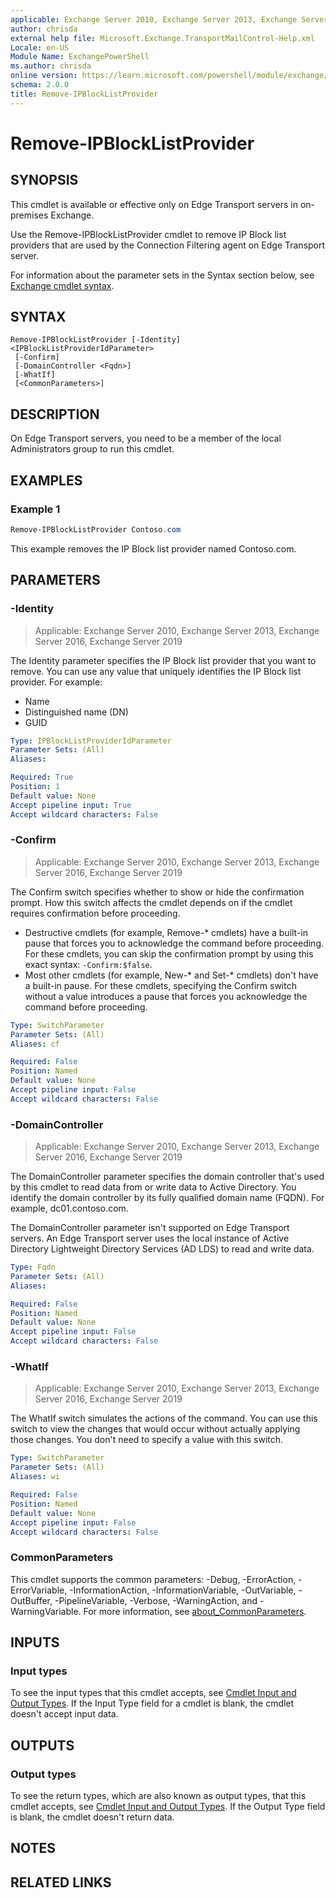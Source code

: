 ```yaml
---
applicable: Exchange Server 2010, Exchange Server 2013, Exchange Server 2016, Exchange Server 2019
author: chrisda
external help file: Microsoft.Exchange.TransportMailControl-Help.xml
Locale: en-US
Module Name: ExchangePowerShell
ms.author: chrisda
online version: https://learn.microsoft.com/powershell/module/exchange/remove-ipblocklistprovider
schema: 2.0.0
title: Remove-IPBlockListProvider
---
```


# Remove-IPBlockListProvider

## SYNOPSIS
This cmdlet is available or effective only on Edge Transport servers in on-premises Exchange.

Use the Remove-IPBlockListProvider cmdlet to remove IP Block list providers that are used by the Connection Filtering agent on Edge Transport server.

For information about the parameter sets in the Syntax section below, see [Exchange cmdlet syntax](https://learn.microsoft.com/powershell/exchange/exchange-cmdlet-syntax).

## SYNTAX

```
Remove-IPBlockListProvider [-Identity] <IPBlockListProviderIdParameter>
 [-Confirm]
 [-DomainController <Fqdn>]
 [-WhatIf]
 [<CommonParameters>]
```

## DESCRIPTION
On Edge Transport servers, you need to be a member of the local Administrators group to run this cmdlet.

## EXAMPLES

### Example 1
```powershell
Remove-IPBlockListProvider Contoso.com
```

This example removes the IP Block list provider named Contoso.com.

## PARAMETERS

### -Identity

> Applicable: Exchange Server 2010, Exchange Server 2013, Exchange Server 2016, Exchange Server 2019

The Identity parameter specifies the IP Block list provider that you want to remove. You can use any value that uniquely identifies the IP Block list provider. For example:

- Name
- Distinguished name (DN)
- GUID

```yaml
Type: IPBlockListProviderIdParameter
Parameter Sets: (All)
Aliases:

Required: True
Position: 1
Default value: None
Accept pipeline input: True
Accept wildcard characters: False
```

### -Confirm

> Applicable: Exchange Server 2010, Exchange Server 2013, Exchange Server 2016, Exchange Server 2019

The Confirm switch specifies whether to show or hide the confirmation prompt. How this switch affects the cmdlet depends on if the cmdlet requires confirmation before proceeding.

- Destructive cmdlets (for example, Remove-\* cmdlets) have a built-in pause that forces you to acknowledge the command before proceeding. For these cmdlets, you can skip the confirmation prompt by using this exact syntax: `-Confirm:$false`.
- Most other cmdlets (for example, New-\* and Set-\* cmdlets) don't have a built-in pause. For these cmdlets, specifying the Confirm switch without a value introduces a pause that forces you acknowledge the command before proceeding.

```yaml
Type: SwitchParameter
Parameter Sets: (All)
Aliases: cf

Required: False
Position: Named
Default value: None
Accept pipeline input: False
Accept wildcard characters: False
```

### -DomainController

> Applicable: Exchange Server 2010, Exchange Server 2013, Exchange Server 2016, Exchange Server 2019

The DomainController parameter specifies the domain controller that's used by this cmdlet to read data from or write data to Active Directory. You identify the domain controller by its fully qualified domain name (FQDN). For example, dc01.contoso.com.

The DomainController parameter isn't supported on Edge Transport servers. An Edge Transport server uses the local instance of Active Directory Lightweight Directory Services (AD LDS) to read and write data.

```yaml
Type: Fqdn
Parameter Sets: (All)
Aliases:

Required: False
Position: Named
Default value: None
Accept pipeline input: False
Accept wildcard characters: False
```

### -WhatIf

> Applicable: Exchange Server 2010, Exchange Server 2013, Exchange Server 2016, Exchange Server 2019

The WhatIf switch simulates the actions of the command. You can use this switch to view the changes that would occur without actually applying those changes. You don't need to specify a value with this switch.

```yaml
Type: SwitchParameter
Parameter Sets: (All)
Aliases: wi

Required: False
Position: Named
Default value: None
Accept pipeline input: False
Accept wildcard characters: False
```

### CommonParameters
This cmdlet supports the common parameters: -Debug, -ErrorAction, -ErrorVariable, -InformationAction, -InformationVariable, -OutVariable, -OutBuffer, -PipelineVariable, -Verbose, -WarningAction, and -WarningVariable. For more information, see [about_CommonParameters](https://go.microsoft.com/fwlink/p/?LinkID=113216).

## INPUTS

### Input types
To see the input types that this cmdlet accepts, see [Cmdlet Input and Output Types](https://go.microsoft.com/fwlink/p/?LinkId=616387). If the Input Type field for a cmdlet is blank, the cmdlet doesn't accept input data.

## OUTPUTS

### Output types
To see the return types, which are also known as output types, that this cmdlet accepts, see [Cmdlet Input and Output Types](https://go.microsoft.com/fwlink/p/?LinkId=616387). If the Output Type field is blank, the cmdlet doesn't return data.

## NOTES

## RELATED LINKS
